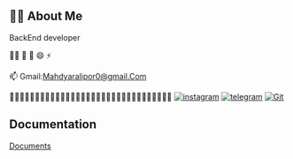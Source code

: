 
## 👶🏿 About Me
BackEnd developer

🚫🐊 🧠 🤔  😄 ⚡️

📫 Gmail:Mahdyaralipor0@gmail.Com 

😵‍💫😵‍💫😵‍💫😵‍💫😵‍💫😵‍💫😵‍💫😵‍💫😵‍💫😵‍💫😵‍💫😵‍💫😵‍💫😵‍💫😵‍💫😵‍💫
[![instagram](https://img.shields.io/badge/instagram-0A66C2?style=for-the-badge&logo=instagram&logoColor=red)](https://www.instagram..com/)
[![telegram](https://img.shields.io/badge/telegram-1DA1F2?style=for-the-badge&logo=telegram&logoColor=white)](https://telegram.com/)
[![Git](https://img.shields.io/badge/git-1DA1F2?style=for-the-badge&logo=git&logoColor=white)](https://git.com/)


## Documentation

[Documents](https://linktodocumentation)
